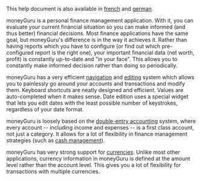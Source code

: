 This help document is also available in [french](http://www.hardcoded.net/moneyguru/help/fr) and [german](http://www.hardcoded.net/moneyguru/help/de).

moneyGuru is a personal finance management application. With it, you can evaluate your current financial situation so you can make informed (and thus better) financial decisions. Most finance applications have the same goal, but moneyGuru's difference is in the way it achieves it. Rather than having reports which you have to configure (or find out which pre-configured report is the right one), your important financial data (net worth, profit) is constantly up-to-date and "in your face". This allows you to constantly make informed decision rather than doing so periodically.

moneyGuru has a very efficient [navigation](basics.htm) and [editing](edition.htm) system which allows you to painlessly go around your accounts and transactions and modify them. Keyboard shortcuts are neatly designed and efficient. Values are auto-completed when it makes sense. Date edition uses a special widget that lets you edit dates with the least possible number of keystrokes, regardless of your date format.

moneyGuru is loosely based on the [double-entry accounting](http://en.wikipedia.org/wiki/Double-entry_bookkeeping_system) system, where every account -- including income and expenses -- is a first class account, not just a category. It allows for a lot of flexibility in finance management strategies (such as [cash management](cash.htm)).

moneyGuru has very strong support for [currencies](currencies.htm). Unlike most other applications, currency information in moneyGuru is defined at the amount level rather than the account level. This gives you a lot of flexibility for transactions with multiple currencies.